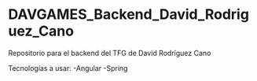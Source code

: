 # DAVGAMES_Backend_David_Rodriguez_Cano
Repositorio para el backend del TFG de David Rodríguez Cano

Tecnologías a usar:
  -Angular
  -Spring
